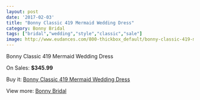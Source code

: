 ```yaml
---
layout: post
date: '2017-02-03'
title: "Bonny Classic 419 Mermaid Wedding Dress"
category: Bonny Bridal
tags: ["bridal","wedding","style","classic","sale"]
image: http://www.eudances.com/800-thickbox_default/bonny-classic-419-mermaid-wedding-dress.jpg
---
```

Bonny Classic 419 Mermaid Wedding Dress

On Sales: **$345.99**
<a href="https://www.eudances.com/en/bonny-bridal/269-bonny-classic-419-mermaid-wedding-dress.html"><amp-img layout="responsive" width="600" height="600" src="//www.eudances.com/800-thickbox_default/bonny-classic-419-mermaid-wedding-dress.jpg" alt="Bonny Classic 419 Mermaid Wedding Dress 0" /></a>
<a href="https://www.eudances.com/en/bonny-bridal/269-bonny-classic-419-mermaid-wedding-dress.html"><amp-img layout="responsive" width="600" height="600" src="//www.eudances.com/801-thickbox_default/bonny-classic-419-mermaid-wedding-dress.jpg" alt="Bonny Classic 419 Mermaid Wedding Dress 1" /></a>

Buy it: [Bonny Classic 419 Mermaid Wedding Dress](https://www.eudances.com/en/bonny-bridal/269-bonny-classic-419-mermaid-wedding-dress.html "Bonny Classic 419 Mermaid Wedding Dress")

View more: [Bonny Bridal](https://www.eudances.com/en/3-bonny-bridal "Bonny Bridal")